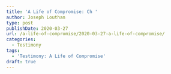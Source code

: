 ```yaml
---
title: 'A Life of Compromise: Ch '
author: Joseph Louthan
type: post
publishDate: 2020-03-27
url: /a-life-of-compromise/2020-03-27-a-life-of-compromise/
categories:
  - Testimony
tags:
  - 'Testimony: A Life of Compromise'
draft: true
---
```

